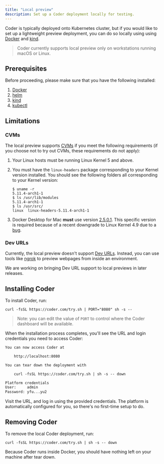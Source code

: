 ```yaml
---
title: "Local preview"
description: Set up a Coder deployment locally for testing.
---
```


Coder is typically deployed onto Kubernetes cluster, but if you would like to
set up a lightweight preview deployment, you can do so locally using using
[Docker][docker-url] and [kind][kind-url].

> Coder currently supports local preview only on workstations running macOS or
> Linux.

## Prerequisites

Before proceeding, please make sure that you have the following installed:

1. [Docker](https://hub.docker.com/search?q=docker&type=edition&offering=community)
1. [helm](https://helm.sh/docs/intro/install)
1. [kind](https://kind.sigs.k8s.io/docs/user/quick-start/#installation)
1. [kubectl](https://kubernetes.io/docs/tasks/tools/install-kubectl)

## Limitations

### CVMs

The local preview supports [CVMs][cvm-url] if you meet the following
requirements (if you choose not to try out CVMs, these requirements do not
apply):

1. Your Linux hosts must be running Linux Kernel 5 and above.

1. You must have the `linux-headers` package corresponding to your Kernel
   version installed. You should see the following folders all corresponding to
   your Kernel version:

   ```console
   $ uname -r
   5.11.4-arch1-1
   $ ls /usr/lib/modules
   5.11.4-arch1-1
   $ ls /usr/src/
   linux  linux-headers-5.11.4-arch1-1
   ```

1. Docker Desktop for Mac **must** use version [2.5.0.1][docker-mac-url]. This
   specific version is required because of a recent downgrade to Linux Kernel
   4.9 due to a [bug](docker-bug-url).

### Dev URLs

Currently, the local preview doesn't support [Dev URLs][devurl-url]. Instead,
you can use tools like [ngrok][ngrok-url] to preview webpages from inside an
environment.

We are working on bringing Dev URL support to local previews in later releases.

## Installing Coder

To install Coder, run:

```console
curl -fsSL https://coder.com/try.sh | PORT="8080" sh -s --
```

> Note: you can edit the value of `PORT` to control where the Coder dashboard
> will be available.

When the installation process completes, you'll see the URL and login
credentials you need to access Coder:

```txt
You can now access Coder at

    http://localhost:8080

You can tear down the deployment with

    curl -fsSL https://coder.com/try.sh | sh -s -- down

Platform credentials
User:     admin
Password: yfu...yu2
```

Visit the URL, and log in using the provided credentials. The platform is
automatically configured for you, so there's no first-time setup to do.

## Removing Coder

To remove the local Coder deployment, run:

```console
curl -fsSL https://coder.com/try.sh | sh -s -- down
```

Because Coder runs inside Docker, you should have nothing left on your machine
after tear down.

[docker-url]: https://www.docker.com/
[kind-url]: https://kind.sigs.k8s.io/
[cvm-url]: https://coder.com/docs/environments/cvms
[docker-mac-url]:
  https://docs.docker.com/docker-for-mac/release-notes/#docker-desktop-community-2501
[docker-windows-url]:
  https://docs.docker.com/docker-for-windows/release-notes/#docker-desktop-community-2501
[docker-bug-url]: https://github.com/docker/for-mac/issues/5044
[ngrok-url]: https://ngrok.com
[devurl-url]: https://coder.com/docs/environments/devurls
